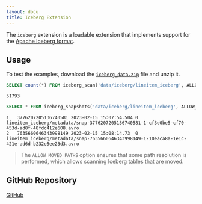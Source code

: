```yaml
---
layout: docu
title: Iceberg Extension
---
```


The `iceberg` extension is a loadable extension that implements support for the [Apache Iceberg format](https://iceberg.apache.org/).

## Usage

To test the examples, download the [`iceberg_data.zip`](/data/iceberg_data.zip) file and unzip it.

```sql
SELECT count(*) FROM iceberg_scan('data/iceberg/lineitem_iceberg', ALLOW_MOVED_PATHS=true);
```
```text
51793
```

```sql
SELECT * FROM iceberg_snapshots('data/iceberg/lineitem_iceberg', ALLOW_MOVED_PATHS=true);
```
```text
1	3776207205136740581	2023-02-15 15:07:54.504	0	lineitem_iceberg/metadata/snap-3776207205136740581-1-cf3d0be5-cf70-453d-ad8f-48fdc412e608.avro
2	7635660646343998149	2023-02-15 15:08:14.73	0	lineitem_iceberg/metadata/snap-7635660646343998149-1-10eaca8a-1e1c-421e-ad6d-b232e5ee23d3.avro
```

> The `ALLOW_MOVED_PATHS` option ensures that some path resolution is performed, which allows scanning Iceberg tables that are moved.

## GitHub Repository

[<span class="github">GitHub</span>](https://github.com/duckdb/duckdb_iceberg)